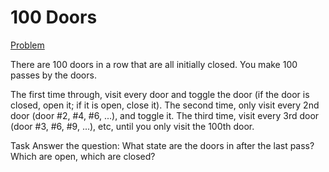 # 100 Doors

[Problem](https://rosettacode.org/wiki/100_doors)

There are 100 doors in a row that are all initially closed.
You make 100 passes by the doors.

The first time through, visit every door and  toggle  the door  (if the door is closed,  open it;   if it is open,  close it).
The second time, only visit every 2nd door   (door #2, #4, #6, ...),   and toggle it.
The third time, visit every 3rd door   (door #3, #6, #9, ...), etc,   until you only visit the 100th door.

Task
Answer the question: What state are the doors in after the last pass?   Which are open, which are closed? 
